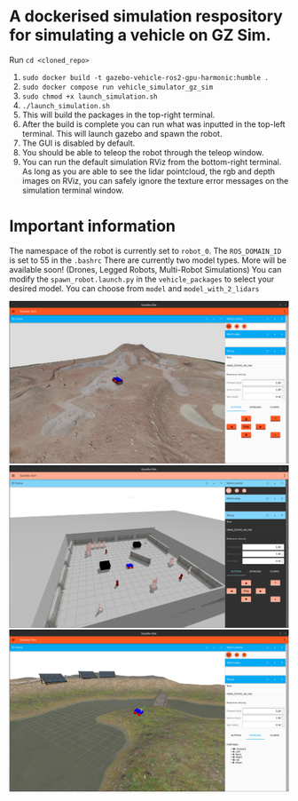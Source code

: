 # A dockerised simulation respository for simulating a vehicle on GZ Sim.
Run ```cd <cloned_repo>```

1. ```sudo docker build -t gazebo-vehicle-ros2-gpu-harmonic:humble .```
2. ```sudo docker compose run vehicle_simulator_gz_sim```
3. ```sudo chmod +x launch_simulation.sh```
4. ```./launch_simulation.sh```
5. This will build the packages in the top-right terminal.
6. After the build is complete you can run what was inputted in the top-left terminal. This will launch gazebo and spawn the robot.
7. The GUI is disabled by default.
8. You should be able to teleop the robot through the teleop window.
9. You can run the default simulation RViz from the bottom-right terminal. As long as you are able to see the lidar pointcloud, the rgb and depth images on RViz, you can safely ignore the texture error messages on the simulation terminal window.

# Important information
The namespace of the robot is currently set to ```robot_0```.
The ```ROS_DOMAIN_ID``` is set to 55 in the ```.bashrc```
There are currently two model types. More will be available soon! (Drones, Legged Robots, Multi-Robot Simulations)
You can modify the ```spawn_robot.launch.py``` in the ```vehicle_packages``` to select your desired model.
You can choose from ```model``` and ```model_with_2_lidars```

![MarsYard](media/marsyard.png)
![Clearpath](media/playpen.png)
![Inspection](media/inspection.png)